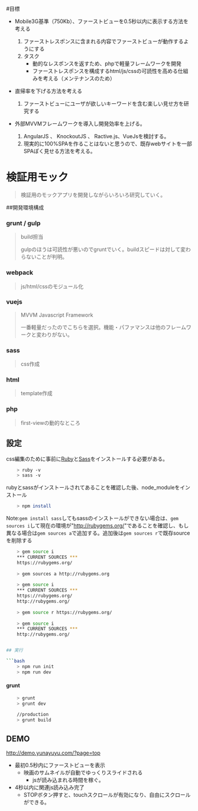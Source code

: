 #目標
* Mobile3G基準（750Kb）、ファーストビューを0.5秒以内に表示する方法を考える
  1. ファーストレスポンスに含まれる内容でファーストビューが動作するようにする
  2. タスク
        * 動的なレスポンスを返すため、phpで軽量フレームワークを開発
        * ファーストレスポンスを構成するhtml/js/cssの可読性を高める仕組みを考える（メンテナンスのため）

* 直帰率を下げる方法を考える
  1. ファーストビューにユーザが欲しいキーワードを含む楽しい見せ方を研究する

* 外部MVVMフレームワークを導入し開発効率を上げる。
  1. AngularJS 、 KnockoutJS 、 Ractive.js、VueJsを検討する。
  2. 現実的に100%SPAを作ることはないと思うので、既存webサイトを一部SPAぽく見せる方法を考える。


# 検証用モック

> 検証用のモックアプリを開発しながらいろいろ研究していく。

##開発環境構成

### grunt / gulp
> build担当
> 
> gulpのほうは可読性が悪いのでgruntでいく。buildスピードは対して変わらないことが判明。

### webpack
> js/html/cssのモジュール化

### vuejs
> MVVM Javascript Framework
> 
> 一番軽量だったのでこちらを選択。機能・パファマンスは他のフレームワークと変わりがない。

### sass
> css作成

### html
> template作成

### php
> first-viewの動的なところ

 
    

## 設定
css編集のために事前に[Ruby](http://www.ruby-lang.org/en/downloads/)と[Sass](http://sass-lang.com/download.html)をインストールする必要がある。
```bash
    > ruby -v
    > sass -v
```

rubyとsassがインストールされてあることを確認した後、node_moduleをインストール
```bash
    > npm install
```

Note:`gem install sass`してもsassのインストールができない場合は、`gem sources i`して現在の環境が"<http://rubygems.org/>"であることを確認し、もし異なる場合は`gem sources a`で追加する。追加後は`gem sources r`で既存sourceを削除する
```bash
    > gem source i
    *** CURRENT SOURCES ***
    https://rubygems.org/
    
    > gem sources a http://rubygems.org
    
    > gem source i
    *** CURRENT SOURCES ***
    https://rubygems.org/
    http://rubygems.org/
    
    > gem source r https://rubygems.org/
    
    > gem source i
    *** CURRENT SOURCES ***
    http://rubygems.org/


## 実行

```bash
    > npm run init
    > npm run dev
```

#### grunt
```bash
    > grunt
    > grunt dev
    
    //production
    > grunt build
```

## DEMO

http://demo.yunayuyu.com/?page=top

* 最初0.5秒内にファーストビューを表示
  + 映画のサムネイルが自動でゆっくりスライドされる
       * jsが読み込まれる時間を稼ぐ。
* 4秒以内に関連js読み込み完了
  + STOPボタン押すと、touchスクロールが有効になり、自由にスクロールができる。
